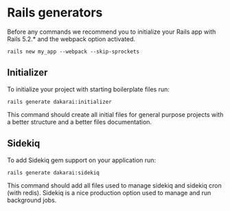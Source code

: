 # Rails generators

Before any commands we recommend you to initialize your Rails app with Rails 5.2.* and the webpack option activated.

```shell
rails new my_app --webpack --skip-sprockets
```

## Initializer

To initialize your project with starting boilerplate files run:

```shell
rails generate dakarai:initializer
```

This command should create all initial files for general purpose projects with a better structure and a better files documentation.

## Sidekiq

To add Sidekiq gem support on your application run:

```shell
rails generate dakarai:sidekiq
```

This command should add all files used to manage sidekiq and sidekiq cron (with redis). Sidekiq is a nice production option used to manage and run background jobs.